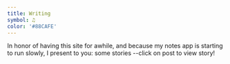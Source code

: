 ```yaml
---
title: Writing
symbol: ♫
color: '#88CAFE'
---
```


In honor of having this site for awhile, and because my notes app is starting to run slowly, I present to you: some stories --click on post to view story!
